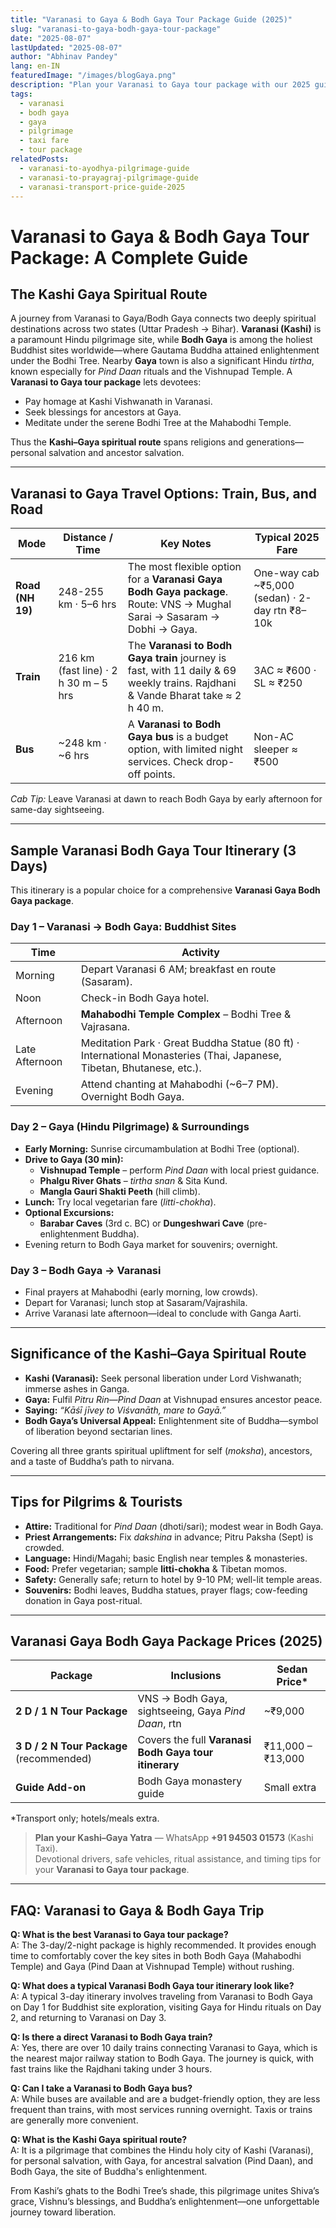 ```yaml
---
title: "Varanasi to Gaya & Bodh Gaya Tour Package Guide (2025)"
slug: "varanasi-to-gaya-bodh-gaya-tour-package"
date: "2025-08-07"
lastUpdated: "2025-08-07"
author: "Abhinav Pandey"
lang: en-IN
featuredImage: "/images/blogGaya.png"
description: "Plan your Varanasi to Gaya tour package with our 2025 guide. Find details on the Varanasi Bodh Gaya tour itinerary, train and bus options, and the sacred Kashi Gaya spiritual route."
tags:
  - varanasi
  - bodh gaya
  - gaya
  - pilgrimage
  - taxi fare
  - tour package
relatedPosts:
  - varanasi-to-ayodhya-pilgrimage-guide
  - varanasi-to-prayagraj-pilgrimage-guide
  - varanasi-transport-price-guide-2025
---
```


# Varanasi to Gaya & Bodh Gaya Tour Package: A Complete Guide

## The Kashi Gaya Spiritual Route

A journey from Varanasi to Gaya/Bodh Gaya connects two deeply spiritual destinations across two states (Uttar Pradesh → Bihar). **Varanasi (Kashi)** is a paramount Hindu pilgrimage site, while **Bodh Gaya** is among the holiest Buddhist sites worldwide—where Gautama Buddha attained enlightenment under the Bodhi Tree. Nearby **Gaya** town is also a significant Hindu *tirtha*, known especially for *Pind Daan* rituals and the Vishnupad Temple. A **Varanasi to Gaya tour package** lets devotees:

- Pay homage at Kashi Vishwanath in Varanasi.  
- Seek blessings for ancestors at Gaya.  
- Meditate under the serene Bodhi Tree at the Mahabodhi Temple.

Thus the **Kashi–Gaya spiritual route** spans religions and generations—personal salvation and ancestor salvation.

---

## Varanasi to Gaya Travel Options: Train, Bus, and Road

| Mode | Distance / Time | Key Notes | Typical 2025 Fare |
|------|-----------------|-----------|-------------------|
| **Road (NH 19)** | 248-255 km · 5–6 hrs | The most flexible option for a **Varanasi Gaya Bodh Gaya package**. Route: VNS → Mughal Sarai → Sasaram → Dobhi → Gaya. | One-way cab ~₹5,000 (sedan) · 2-day rtn ₹8–10k |
| **Train** | 216 km (fast line) · 2 h 30 m – 5 hrs | The **Varanasi to Bodh Gaya train** journey is fast, with 11 daily & 69 weekly trains. Rajdhani & Vande Bharat take ≈ 2 h 40 m. | 3AC ≈ ₹600 · SL ≈ ₹250 |
| **Bus** | ~248 km · ~6 hrs | A **Varanasi to Bodh Gaya bus** is a budget option, with limited night services. Check drop-off points. | Non-AC sleeper ≈ ₹500 |

*Cab Tip:* Leave Varanasi at dawn to reach Bodh Gaya by early afternoon for same-day sightseeing.

---

## Sample Varanasi Bodh Gaya Tour Itinerary (3 Days)

This itinerary is a popular choice for a comprehensive **Varanasi Gaya Bodh Gaya package**.

### **Day 1 – Varanasi → Bodh Gaya: Buddhist Sites**

| Time | Activity |
|------|----------|
| Morning | Depart Varanasi 6 AM; breakfast en route (Sasaram). |
| Noon | Check-in Bodh Gaya hotel. |
| Afternoon | **Mahabodhi Temple Complex** – Bodhi Tree & Vajrasana. |
| Late Afternoon | Meditation Park · Great Buddha Statue (80 ft) · International Monasteries (Thai, Japanese, Tibetan, Bhutanese, etc.). |
| Evening | Attend chanting at Mahabodhi (~6–7 PM). Overnight Bodh Gaya. |

### **Day 2 – Gaya (Hindu Pilgrimage) & Surroundings**

- **Early Morning:** Sunrise circumambulation at Bodhi Tree (optional).  
- **Drive to Gaya (30 min):**  
  - **Vishnupad Temple** – perform *Pind Daan* with local priest guidance.  
  - **Phalgu River Ghats** – *tirtha snan* & Sita Kund.  
  - **Mangla Gauri Shakti Peeth** (hill climb).  
- **Lunch:** Try local vegetarian fare (*litti-chokha*).  
- **Optional Excursions:**  
  - **Barabar Caves** (3rd c. BC) or **Dungeshwari Cave** (pre-enlightenment Buddha).  
- Evening return to Bodh Gaya market for souvenirs; overnight.

### **Day 3 – Bodh Gaya → Varanasi**

- Final prayers at Mahabodhi (early morning, low crowds).  
- Depart for Varanasi; lunch stop at Sasaram/Vajrashila.  
- Arrive Varanasi late afternoon—ideal to conclude with Ganga Aarti.

---

## Significance of the Kashi–Gaya Spiritual Route

- **Kashi (Varanasi):** Seek personal liberation under Lord Vishwanath; immerse ashes in Ganga.  
- **Gaya:** Fulfil *Pitru Rin*—*Pind Daan* at Vishnupad ensures ancestor peace.  
- **Saying:** *“Kāśī jīvey to Viśvanāth, mare to Gayā.”*  
- **Bodh Gaya’s Universal Appeal:** Enlightenment site of Buddha—symbol of liberation beyond sectarian lines.

Covering all three grants spiritual upliftment for self (*moksha*), ancestors, and a taste of Buddha’s path to nirvana.

---

## Tips for Pilgrims & Tourists

- **Attire:** Traditional for *Pind Daan* (dhoti/sari); modest wear in Bodh Gaya.  
- **Priest Arrangements:** Fix *dakshina* in advance; Pitru Paksha (Sept) is crowded.  
- **Language:** Hindi/Magahi; basic English near temples & monasteries.  
- **Food:** Prefer vegetarian; sample **litti-chokha** & Tibetan momos.  
- **Safety:** Generally safe; return to hotel by 9-10 PM; well-lit temple areas.  
- **Souvenirs:** Bodhi leaves, Buddha statues, prayer flags; cow-feeding donation in Gaya post-ritual.

---

## Varanasi Gaya Bodh Gaya Package Prices (2025)

| Package | Inclusions | Sedan Price* |
|---------|------------|--------------|
| **2 D / 1 N Tour Package** | VNS → Bodh Gaya, sightseeing, Gaya *Pind Daan*, rtn | ~₹9,000 |
| **3 D / 2 N Tour Package** (recommended) | Covers the full **Varanasi Bodh Gaya tour itinerary** | ₹11,000 – ₹13,000 |
| **Guide Add-on** | Bodh Gaya monastery guide | Small extra |

\*Transport only; hotels/meals extra.

> **Plan your Kashi–Gaya Yatra** — WhatsApp **+91 94503 01573** (Kashi Taxi).  
> Devotional drivers, safe vehicles, ritual assistance, and timing tips for your **Varanasi to Gaya tour package**.

---

## FAQ: Varanasi to Gaya & Bodh Gaya Trip

**Q: What is the best Varanasi to Gaya tour package?**  
A: The 3-day/2-night package is highly recommended. It provides enough time to comfortably cover the key sites in both Bodh Gaya (Mahabodhi Temple) and Gaya (Pind Daan at Vishnupad Temple) without rushing.

**Q: What does a typical Varanasi Bodh Gaya tour itinerary look like?**  
A: A typical 3-day itinerary involves traveling from Varanasi to Bodh Gaya on Day 1 for Buddhist site exploration, visiting Gaya for Hindu rituals on Day 2, and returning to Varanasi on Day 3.

**Q: Is there a direct Varanasi to Bodh Gaya train?**  
A: Yes, there are over 10 daily trains connecting Varanasi to Gaya, which is the nearest major railway station to Bodh Gaya. The journey is quick, with fast trains like the Rajdhani taking under 3 hours.

**Q: Can I take a Varanasi to Bodh Gaya bus?**  
A: While buses are available and are a budget-friendly option, they are less frequent than trains, with most services running overnight. Taxis or trains are generally more convenient.

**Q: What is the Kashi Gaya spiritual route?**  
A: It is a pilgrimage that combines the Hindu holy city of Kashi (Varanasi), for personal salvation, with Gaya, for ancestral salvation (Pind Daan), and Bodh Gaya, the site of Buddha's enlightenment.

From Kashi’s ghats to the Bodhi Tree’s shade, this pilgrimage unites Shiva’s grace, Vishnu’s blessings, and Buddha’s enlightenment—one unforgettable journey toward liberation.

